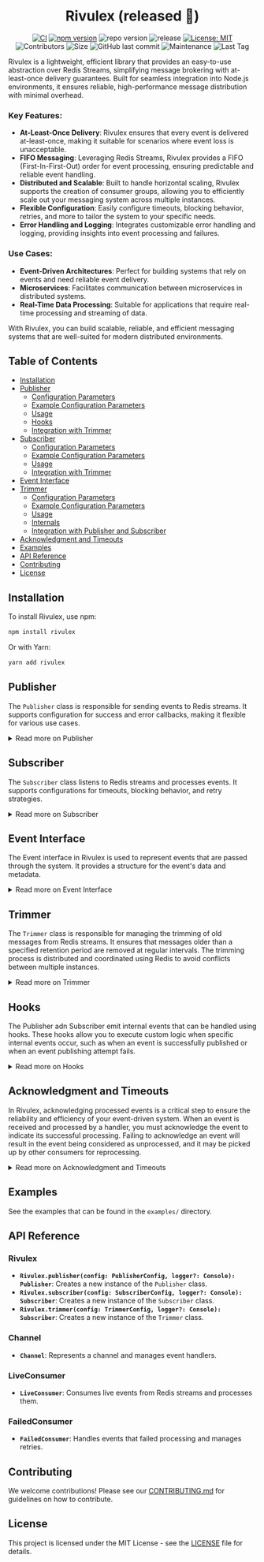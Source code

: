 
<div align="center">
  <h1>Rivulex (released 🎉)</h1>
  
[![CI](https://github.com/raw-leak/rivulex/actions/workflows/pipeline.yaml/badge.svg)](https://github.com/raw-leak/rivulex/actions/workflows/pipeline.yaml)
[![npm version](https://img.shields.io/npm/v/rivulex.svg?label=npm)](https://www.npmjs.com/package/rivulex)
![repo version](https://img.shields.io/badge/dynamic/json?url=https%3A%2F%2Fraw.githubusercontent.com%2Fraw-leak%2Frivulex%2Fmain%2Fpackage.json&query=%24.version&label=repository)
![release](https://img.shields.io/github/v/release/raw-leak/rivulex)
[![License: MIT](https://img.shields.io/badge/License-MIT-yellow.svg)](https://opensource.org/licenses/MIT)
![Contributors](https://img.shields.io/github/contributors/raw-leak/rivulex)
![Size](https://img.shields.io/github/repo-size/raw-leak/rivulex)
![GitHub last commit](https://img.shields.io/github/last-commit/raw-leak/rivulex)
![Maintenance](https://img.shields.io/maintenance/yes/2024)
![Last Tag](https://img.shields.io/github/v/tag/raw-leak/rivulex?label=Last%20Tag)

</div>

Rivulex is a lightweight, efficient library that provides an easy-to-use abstraction over Redis Streams, simplifying message brokering with at-least-once delivery guarantees. Built for seamless integration into Node.js environments, it ensures reliable, high-performance message distribution with minimal overhead.

### Key Features:
- **At-Least-Once Delivery**: Rivulex ensures that every event is delivered at-least-once, making it suitable for scenarios where event loss is unacceptable.
- **FIFO Messaging**: Leveraging Redis Streams, Rivulex provides a FIFO (First-In-First-Out) order for event processing, ensuring predictable and reliable event handling.
- **Distributed and Scalable**: Built to handle horizontal scaling, Rivulex supports the creation of consumer groups, allowing you to efficiently scale out your messaging system across multiple instances.
- **Flexible Configuration**: Easily configure timeouts, blocking behavior, retries, and more to tailor the system to your specific needs.
- **Error Handling and Logging**: Integrates customizable error handling and logging, providing insights into event processing and failures.

### Use Cases:
- **Event-Driven Architectures**: Perfect for building systems that rely on events and need reliable event delivery.
- **Microservices**: Facilitates communication between microservices in distributed systems.
- **Real-Time Data Processing**: Suitable for applications that require real-time processing and streaming of data.

With Rivulex, you can build scalable, reliable, and efficient messaging systems that are well-suited for modern distributed environments.

## Table of Contents

- [Installation](#installation)
- [Publisher](#publisher)
  - [Configuration Parameters](#configuration-parameters)
  - [Example Configuration Parameters](#example-configuration-parameters)
  - [Usage](#usage)
  - [Hooks](#hooks)
  - [Integration with Trimmer](#integration-with-trimmer)
- [Subscriber](#subscriber)
  - [Configuration Parameters](#configuration-parameters-1)
  - [Example Configuration Parameters](#example-configuration-parameters-1)
  - [Usage](#usage-1)
  - [Integration with Trimmer](#integration-with-trimmer-1)
- [Event Interface](#event-interface)
- [Trimmer](#trimmer)
  - [Configuration Parameters](#configuration-parameters-2)
  - [Example Configuration Parameters](#example-configuration-parameters-2)
  - [Usage](#usage-2)
  - [Internals](#internals)
  - [Integration with Publisher and Subscriber](#integration-with-publisher-and-subscriber)
- [Acknowledgment and Timeouts](#acknowledgment-and-timeouts)
- [Examples](#examples)
- [API Reference](#api-reference)
- [Contributing](#contributing)
- [License](#license)

## Installation
To install Rivulex, use npm:

```bash
npm install rivulex
```

Or with Yarn:
```bash
yarn add rivulex
```

## Publisher

The `Publisher` class is responsible for sending events to Redis streams. It supports configuration for success and error callbacks, making it flexible for various use cases.

<details>
<summary>Read more on Publisher</summary>

### Configuration Parameters

When creating a `Publisher` instance, you need to provide a configuration object with the following parameters:

| **Parameter**                  | **Description**                                                                         | **Required** | **Default Value**                          |
|--------------------------------|-----------------------------------------------------------------------------------------|--------------|--------------------------------------------|
| `defaultStream`                | The Redis stream channel to publish events to.                                          | Yes          | -                                          |
| `group`                        | The consumer group to associate with the events.                                        | Yes          | -                                          |
| `customPublishSucceededLog`    | Callback to customize log message to invoked when a message is successfully published.  | No           | Uses default callback if not provided.     |
| `customPublishFailedLog`       | Callback to customize log message invoked when publishing fails.                        | No           | Uses default callback if not provided.     |

### Example Configuration Parameters

```ts
const publisherConfig: PublisherConfig = {
    channel: 'my-channel',
    group: 'my-group',
    customPublishSucceededLog: (id: string, data: NewEvent) => `Message published successfully: ${data.id}`,
    customPublishFailedLog: (data: NewEvent, error: Error) => `Failed to publish message: ${data.error}`
};
```

### Usage

```typescript
import { Rivulex } from 'rivulex';

const config = {
    defaultStream: 'users',
    group: 'api-users',
};

const publisher = Rivulex.publisher(config);

// example: publishing a single event to a default stream
const eventId = await publisher.publish('user_created', { id: '123', email: 'user@email.com' }, { requestId: '123' });

// example: publishing a single event to a specific stream
const eventId = await publisher.publish('specific_stream', 'user_created', { id: '123', email: 'user@email.com' }, { requestId: '123' });

// example: publishing multiple events
const res = await publisher.publishBatch([
    // sending to a specific stream
    { stream: 'specific_stream', action: 'user_created', payload: { id: '1', email: 'user1@email.com' }, headers: { traceId: '111' } },

    // sending to a default stream
    { action: 'user_created', payload: { id: '2', email: 'user2@email.com' }, headers: { traceId: '222' } },

    // sending to a default stream
    { action: 'user_created', payload: { id: '3', email: 'user3@email.com' }, headers: { traceId: '333' } },
])
```

</details>

## Subscriber

The `Subscriber` class listens to Redis streams and processes events. It supports configurations for timeouts, blocking behavior, and retry strategies.

<details>
<summary>Read more on Subscriber</summary>

### Configuration Parameters

When creating a Subscriber instance, you need to provide a configuration object with the following parameters:

| **Parameter**           |                           **Description**                                                                       | **Required** | **Default Value**                      | **Minimum Value** | **Maximum Value** |
|-------------------------|-----------------------------------------------------------------------------------------------------------------|--------------|----------------------------------------|-------------------|-------------------|
| `clientId`              | The unique identifier for the subscriber. If not provided, a default value is generated.                         | No           | `rivulex:{group}:sub:{Date.now()}`     | -                 | -                 |
| `group`                 | The group name for the subscriber. Subscribers with the same group name share the workload.                     | Yes          | -                                      | -                 | -                 |
| `ackTimeout`            | The maximum time (in milliseconds) to wait for an event before retrying.                                        | No           | `30_000`ms                             | `1_000`ms         | -                 |
| `processTimeout`        | The maximum time (in milliseconds) allowed for the handler to process each event.                               | No           | `200`ms                                | `20`ms            | -                 |
| `processConcurrency`    | The maximum number of events to process concurrently at a time.                                                 | No           | `100`                                  | `1`               | -                 |
| `fetchBatchSize`        | The maximum number of events fetched in each request from Redis Stream.                                         | No           | `100`                                  | `1`               | -                 |
| `blockTime`             | The time (in milliseconds) that the subscriber blocks while waiting for new events.                             | No           | `30_000`ms                             | `1_000`ms         | -                 |
| `retries`               | The number of times the subscriber will attempt to process an event before sending it to the dead letter queue. | No           | `3`                                    | `1`               | -                 |
| `customEventConfirmedLog`| Callback to customize log message invoked when event is confirmed.                                               | No           | Uses default callback if not provided. | -                 | -                 |
| `customEventRejectedLog`| Callback to customize log message invoked when event is rejected.                                               | No           | Uses default callback if not provided. | -                 | -                 |
| `customEventTimeoutLog` | Callback to customize log message invoked when event is timeout.                                                | No           | Uses default callback if not provided. | -                 | -                 |
| `customEventFailedLog`  | Callback to customize log message invoked when event has failed.                                                | No           | Uses default callback if not provided. | -                 | -                 |

### Example Configuration Parameters

```ts
const subscriberConfig: SubscriberConfig = {
    clientId: 'my-subscriber-id',
    group: 'my-group',
    ackTimeout: 5000, // 5 seconds
    fetchBatchSize: 100,
    blockTime: 15000, // 15 seconds
    retries: 5,
    customEventConfirmedLog: (id: string, data: NewEvent) => `Event has been confirmed: ${data.id}`,
    customEventRejectedLog: (data: NewEvent, error: Error) => `Event has been sent to the dead-letter stream: ${data.id} ${data.error}`
    customEventTimeoutLog: (data: NewEvent, error: Error) => `Event has timed out: ${data.id} ${data.error}`
    customEventFailedLog: (data: NewEvent, error: Error) => `Event has failed: ${data.id} ${data.error}`
};
```

### Usage

```typescript
const config = {
    group: 'my-group',
    ackTimeout: 60000,
    fetchBatchSize: 20,
    blockTime: 2000,
    retries: 3
};

const subscriber = Rivulex.subscriber(config);

// register a channel subscribed to a specific Redis Stream
const userChannel = subscriber.stream('users')

// register handlers for multiple actions
userChannel
    .action('user_created', (event: Event<UserCreatedPayload, CustomHeaders>) => {
        // process
        await event.ack();
    })
    .action('user_deleted', (event: Event<UserDeletedPayload, CustomHeaders>) => {
        // process
        await event.ack();
    });

// you can also register directly handlers for stream and action
subscriber.streamAction('users','user_suspended', (event: Event<UserSuspendedPayload, CustomHeaders>) => {
    // process
    await event.ack();
})

// register another channel subscribed to a specific Redis Stream
subscriber.stream('another-channel')
    .action('another_action', (event: Event<AnotherPayload, CustomHeaders>) => {
        // process
        await event.ack();
    });

// start listening for events
await subscriber.listen()

// stop listening for events
await subscriber.stop()
```

</details>

## Event Interface

The Event interface in Rivulex is used to represent events that are passed through the system. It provides a structure for the event's data and metadata.

<details>
<summary>Read more on Event Interface</summary>

### Interface Definition
```ts
export interface Event<P = any, H = any> {
    id: string;
    action: string;
    stream: string;
    attempt: number;
    headers: Headers<H>;
    payload: P;
}
```
### Properties

- `id: string`: A unique identifier for the event. Think of it as an ID badge for tracking the event.

- `action: string`: Describes what should be done with the event. This could be something like "order_created" or` "email_sent".

- `stream: string`: The stream where the event was published. This helps in organizing and routing events.

- `attempt: number`: The number of times the event has been tried. Useful for retrying or tracking the event’s processing.

- `headers: Headers<H>`: Extra information about the event. For example, it could include metadata like the event's source or priority. You can customize what these headers contain.

- `payload: P`: The main data of the event. This is what the event is carrying. For example, if the event is about a new order, the payload might include order details.

</details>

## Trimmer

The `Trimmer` class is responsible for managing the trimming of old messages from Redis streams. It ensures that messages older than a specified retention period are removed at regular intervals. The trimming process is distributed and coordinated using Redis to avoid conflicts between multiple instances.

<details>
<summary>Read more on Trimmer</summary>

### Configuration Parameters

When creating a `Trimmer` instance, you need to provide a configuration object with the following parameters:

| **Parameter**       | **Description**                                                                               | **Required** | **Default Value**                            | **Minimum Value** | **Maximum Value** |
|---------------------|-----------------------------------------------------------------------------------------------|--------------|----------------------------------------------|-------------------|-------------------|
| `streams`           | The list of Redis streams to trim.                                                            | Yes          | -                                            | -                 | -                 |
| `group`             | The consumer group associated with the trimming operations.                                   | Yes          | -                                            | -                 | -                 |
| `clientId`          | The unique identifier for the trimmer instance. If not provided, a default value is generated. | No           | `rivulex:{group}:trimmer:{Date.now()}`       | -                 | -                 |
| `intervalTime`      | The interval time (in milliseconds) between trim operations.                                  | No           | `172_800_000` ms (48 hours)                  | `10_000` ms       | -                 |
| `retentionPeriod`   | The retention period (in milliseconds) for messages in the stream.                            | No           | `172_800_000` ms (48 hours)                  | `10_000` ms       | -                 |

### Example Configuration Parameters

```typescript
const trimmerConfig: TrimmerConfig = {
    channels: ['my-channel'],
    group: 'my-group',
    intervalTime: 86400000, // 24 hours
    retentionPeriod: 2592000000, // 30 days
};
```

### Usage

```typescript
import { CustomLogger } from '<custom-logger>';
import { Rivulex } from 'rivulex';

const config = {
    redis: { host: 'localhost', port: 6379 },
    streams: ['users', 'orders'],
    group: 'api-group',
    intervalTime: 43200000, // 12 hours
    retentionPeriod: 604800000, // 7 days
};

const customLogger = new CustomLogger('Trimmer');

const trimmer = Rivulex.trimmer(config, customLogger);

// Start the trimming process
await trimmer.start();

// Stop the trimming process
trimmer.stop();
```

In this example, the `Trimmer` class is initialized with a configuration object that specifies the channels to trim, the consumer group, the interval time between trim operations, and the retention period for messages. The `start` method initiates the trimming process, and the `stop` method halts it.

### Internals
The Trimmer class implements several internal mechanisms to manage and optimize the trimming process:

- **Distributed Coordination**: The trimming process is designed to be distributed and coordinated using Redis. This ensures that multiple instances of the Trimmer can operate without conflicting with each other.

- **Randomized Interval**: Instead of trimming at a fixed interval, the Trimmer generates a random interval within ±30 seconds of the configured interval time. This helps to avoid multiple instances attempting to trim at the exact same time, reducing the likelihood of conflicts. Although the probability of conflict is very low, this approach minimizes it further, and any potential conflicts have negligible impact.

- **Initial Delay**: When the Trimmer starts, it introduces an initial delay between 1 and 10 seconds. This staggered start helps prevent multiple instances that start simultaneously from all attempting to trim immediately, further reducing the likelihood of conflicts.


### Integration with Publisher and Subscriber
The Trimmer can be integrated directly with the Publisher and Subscriber classes, allowing you to manage the trimming of old messages as part of your event publishing or subscribing process.

#### Publisher Integration
You can configure the Trimmer to be initiated with the Publisher. This ensures that old messages are automatically trimmed while publishing events.

Example:
```js
import { Rivulex } from 'rivulex';

const publisherConfig = {
    // ...
    trimmer: {
        streams: ['users'],
        group: 'api-group',
        intervalTime: 86400000, // 24 hours
        retentionPeriod: 604800000, // 7 days
    }
};

const publisher = Rivulex.publisher(publisherConfig);
```

In this example, the `Trimmer` is configured as part of the `Publisher` configuration. When the Publisher starts, it also starts the trimming process for the specified channels.

#### Subscriber Integration
Similarly, you can configure the Trimmer to be initiated with the Subscriber. This ensures that old messages are automatically trimmed while subscribing to events.

Example:
```js
import { Rivulex } from 'rivulex';

const subscriberConfig = {
    // ...
    trimmer: {
        streams: ['users'],
        group: 'api-group',
        intervalTime: 43200000, // 12 hours
        retentionPeriod: 604800000, // 7 days
    }
};

const subscriber = Rivulex.subscriber(subscriberConfig);

// ...

await subscriber.listen();
```
In this example, the `Trimmer` is configured as part of the `Subscriber` configuration. When the Subscriber starts, it also starts the trimming process for the specified channels.

</details>

## Hooks

The Publisher adn Subscriber emit internal events that can be handled using hooks. These hooks allow you to execute custom logic when specific internal events occur, such as when an event is successfully published or when an event publishing attempt fails.

<details>
<summary>Read more on Hooks</summary>

### Publisher Hooks

- `published`: Triggered when an event is successfully published. 
- `failed`: Triggered when an event publishing attempt fails.

#### Publisher Hook Data Types
- `PublishedHookPayload<P, H>`: The data received by the hook for the `published` hook.
    - `id: string`: The unique identifier of the successfully published event.
    - `event: NewEvent<P, H>`: The event details including stream, group, action, payload, and headers.
- `FailedHookPayload<P, H>`: The data received by the hook for the `failed` hook.
    - `event: NewEvent<P, H>`: The event details that were attempted to be published, including stream, group, action, payload, and headers.
    - `error: Error`: The error that caused the publishing attempt to fail.

### Subscriber Hooks

- `confirmed`: Triggered when an event is successfully confirmed.
- `failed`: Triggered when an event fails during the processing.
- `rejected`: Triggered when an event is sent to the dead-letter queue due to <> of allowed attempts.
- `timeout`: Triggered when an event takes more to process that the established time.

#### Subscriber Hook Data Types
- `ConfirmedHookPayload<P, H>`: The data received by the hook for the `published` hook.
    - `event: Event<P, H>`: The event details including id, stream, group, action, payload, and headers.
- `ErrorHookPayload<P, H>`: The data received by the hook for the `failed`, `rejected`, and `timeout` hooks.
    - `event: Event<P, H>`: The event details including id, stream, group, action, payload, and headers.
    - `error?: Error`: The error that caused the publishing attempt to fail.

### Example
```js
import { Rivulex } from 'rivulex';

const config = {
    defaultStream: 'users',
    group: 'api-users',
};

const publisher = Rivulex.publisher(config);

// Handling the 'published' hook
publisher.on('published', (id, event) => {
    console.log(`Event Published - ID: ${id}, Action: ${event.action}`);
});

// Handling the 'failed' hook
publisher.on('failed', (event, error) => {
    console.error(`Event Publish Failed - Action: ${event.action}, Error: ${error.message}`);
});
```
</details>

## Acknowledgment and Timeouts
In Rivulex, acknowledging processed events is a critical step to ensure the reliability and efficiency of your event-driven system. When an event is received and processed by a handler, you must acknowledge the event to indicate its successful processing. Failing to acknowledge an event will result in the event being considered as unprocessed, and it may be picked up by other consumers for reprocessing.

<details>
<summary>Read more on Acknowledgment and Timeouts</summary>

### How Acknowledgment Works
Each event handler is provided with an ack function, which you must call after successfully processing the event. This function notifies the system that the event has been handled and can be safely removed from the stream.

```typescript
@Action('user_created')
async handleUserCreated(@EventAck() ack: () => void) {
    // Process the event
    // ...

    // Acknowledge the event
    await ack(); // or await event.ack()
}
```

### Handling Timeouts
Each transport layer has a specified `timeout` period within which it must process the event. Immediately after an event is received by a consumer, it remains in the stream. To prevent other consumers from processing the event again, Rivulex sets a timeout, a period of time during which it prevents all consumers from receiving and processing the event. The default visibility timeout for an event is 30 seconds. The minimum is 1 second.

![Diagram](images/event-life-cycle.png)

### Best Practices for Setting Timeouts
To avoid processing the same event multiple times and to ensure efficient event handling, it's essential to set appropriate timeout periods. Here are some best practices for setting timeouts:

1. **Estimate Processing Time**: Consider the average time required to process an event. The timeout should be set to a value slightly higher than this estimate to account for occasional delays.
2. **Avoid Short Timeouts**: Setting the timeout too short may result in events timing out frequently, causing unnecessary reprocessing and potential duplicate handling. Ensure that the timeout is long enough to cover the worst-case processing time.
3. **Use Consistent Timeout Values**: For similar types of events, use consistent timeout values to simplify configuration and monitoring.
4. **Monitor and Adjust**: Continuously monitor the processing times and adjust the timeout values as necessary. Use metrics and logs to identify patterns and make informed adjustments.

### Recommended Timeout Settings

Based on industry best practices, such as those from AWS SQS, a general recommendation is to set the visibility timeout to at least twice the average processing time. For example, if the average processing time for an event is 5 seconds, set the visibility timeout to at least 10 seconds. This provides a buffer to handle occasional delays and reduces the likelihood of events timing out unnecessarily.

</details>

## Examples

See the examples that can be found in the `examples/` directory.

## API Reference

### Rivulex
- **`Rivulex.publisher(config: PublisherConfig, logger?: Console): Publisher`**: Creates a new instance of the `Publisher` class.
- **`Rivulex.subscriber(config: SubscriberConfig, logger?: Console): Subscriber`**: Creates a new instance of the `Subscriber` class.
- **`Rivulex.trimmer(config: TrimmerConfig, logger?: Console): Subscriber`**: Creates a new instance of the `Trimmer` class.

### Channel
- **`Channel`**: Represents a channel and manages event handlers.

### LiveConsumer
- **`LiveConsumer`**: Consumes live events from Redis streams and processes them.

### FailedConsumer
- **`FailedConsumer`**: Handles events that failed processing and manages retries.

## Contributing

We welcome contributions! Please see our [CONTRIBUTING.md](CONTRIBUTING.md) for guidelines on how to contribute.

## License

This project is licensed under the MIT License - see the [LICENSE](LICENSE) file for details.